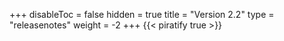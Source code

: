 +++
disableToc = false
hidden = true
title = "Version 2.2"
type = "releasenotes"
weight = -2
+++
{{< piratify true >}}
